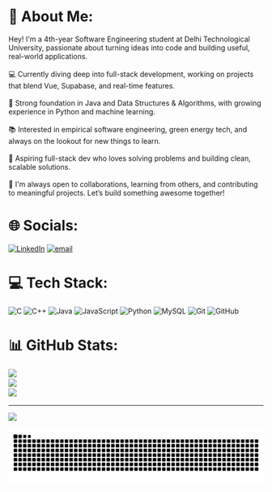 # 💫 About Me:
Hey! I'm a 4th-year Software Engineering student at Delhi Technological University, passionate about turning ideas into code and building useful, real-world applications.<br><br>💻 Currently diving deep into full-stack development, working on projects that blend Vue, Supabase, and real-time features.<br><br>🧠 Strong foundation in Java and Data Structures & Algorithms, with growing experience in Python and machine learning.<br><br>📚 Interested in empirical software engineering, green energy tech, and always on the lookout for new things to learn.<br><br>🚀 Aspiring full-stack dev who loves solving problems and building clean, scalable solutions.<br><br>🌱 I'm always open to collaborations, learning from others, and contributing to meaningful projects. Let’s build something awesome together!


# 🌐 Socials:
[![LinkedIn](https://img.shields.io/badge/LinkedIn-%230077B5.svg?logo=linkedin&logoColor=white)](https://linkedin.com/in/loveesh-singh) [![email](https://img.shields.io/badge/Email-D14836?logo=gmail&logoColor=white)](mailto:loveesh.20132@gmail.com) 

# 💻 Tech Stack:
![C](https://img.shields.io/badge/c-%2300599C.svg?style=for-the-badge&logo=c&logoColor=white) ![C++](https://img.shields.io/badge/c++-%2300599C.svg?style=for-the-badge&logo=c%2B%2B&logoColor=white) ![Java](https://img.shields.io/badge/java-%23ED8B00.svg?style=for-the-badge&logo=openjdk&logoColor=white) ![JavaScript](https://img.shields.io/badge/javascript-%23323330.svg?style=for-the-badge&logo=javascript&logoColor=%23F7DF1E) ![Python](https://img.shields.io/badge/python-3670A0?style=for-the-badge&logo=python&logoColor=ffdd54) ![MySQL](https://img.shields.io/badge/mysql-4479A1.svg?style=for-the-badge&logo=mysql&logoColor=white) ![Git](https://img.shields.io/badge/git-%23F05033.svg?style=for-the-badge&logo=git&logoColor=white) ![GitHub](https://img.shields.io/badge/github-%23121011.svg?style=for-the-badge&logo=github&logoColor=white)
# 📊 GitHub Stats:
![](https://github-readme-stats.vercel.app/api?username=LoveeshSingh&theme=dark&hide_border=true&include_all_commits=true&count_private=false)<br/>
![](https://nirzak-streak-stats.vercel.app/?user=LoveeshSingh&theme=dark&hide_border=true)<br/>
![](https://github-readme-stats.vercel.app/api/top-langs/?username=LoveeshSingh&theme=dark&hide_border=true&include_all_commits=true&count_private=false&layout=compact)

---
[![](https://visitcount.itsvg.in/api?id=LoveeshSingh&icon=0&color=0)](https://visitcount.itsvg.in)

<img src="https://raw.githubusercontent.com/LoveeshSingh/LoveeshSingh/output/snake.svg" alt="Snake animation" />

  
###
